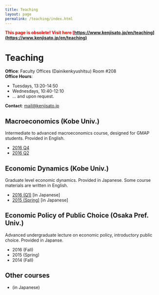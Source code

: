 ```yaml
---
title: Teaching
layout: page
permalink: /teaching/index.html
---
```


<span style="font-weight: bold; color:red">This page is obsolete! Visit here  [https://www.kenjisato.jp/en/teaching](https://www.kenjisato.jp/en/teaching)
</span>


# Teaching

**Office**: Faculty Offices (Dainikenkyushitsu) Room #208<br>
**Office Hours**:

- Tuesdays, 13:20-14:50
- Wednesdays, 10:40-12:10
- ... and upon request.

**Contact**: mail@kenjisato.jp

## Macroeconomics (Kobe Univ.)

Intermediate to advanced macroeconomics course, designed for GMAP students. Provided in English.

- [2016 Q4](/teaching/ma/2016Q4)
- [2016 Q2](/teaching/ma/2016Q2)

## Economic Dynamics (Kobe Univ.)

Graduate level economic dynamics. Provided in Japanese. Some course materials are written in English.

- [2016 (Q1)](http://www.kenjisato.jp/teaching/ed/2016) [in Japanese]
- [2015 (Spring)](http://www.kenjisato.jp/teaching/ed/2015) [in Japanese]


## Economic Policy of Public Choice (Osaka Pref. Univ.)

Advanced undergraduate lecture on economic policy, introductory public choice. Provided in Japanse.  

- 2016 (Fall)
- 2015 (Spring)
- 2014 (Fall)

## Other courses

-  (in Japanese)
